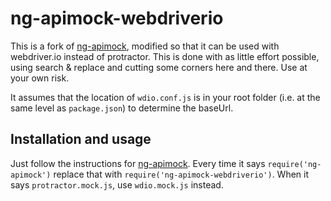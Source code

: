 # ng-apimock-webdriverio

This is a fork of [ng-apimock](https://github.com/mdasberg/ng-apimock/), modified so that it can be used with webdriver.io
instead of protractor. This is done with as little effort possible, using search & replace and cutting some corners here and there.
Use at your own risk.

It assumes that the location of `wdio.conf.js` is in your root folder (i.e. at the same level as `package.json`) to determine
the baseUrl.

## Installation and usage

Just follow the instructions for  [ng-apimock](https://github.com/mdasberg/ng-apimock/). Every time it says `require('ng-apimock')`
replace that with `require('ng-apimock-webdriverio')`. When it says `protractor.mock.js`, use `wdio.mock.js` instead.
